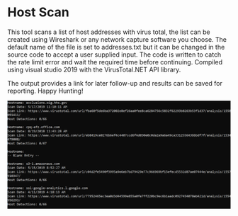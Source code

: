 # Host Scan 

This tool scans a list of host addresses with virus total, the list can be created using Wireshark or any network capture software you choose. The default name of the file is set to addresses.txt but it can be changed in the source code to accept a user supplied input. The code is written to catch the rate limit error and wait the required time before continuing. Compiled using visual studio 2019 with the VirusTotal.NET API library.  

The output provides a link for later follow-up and results can be saved for reporting. Happy Hunting!

![Alt text](https://github.com/Tom11B/SecurityTools/blob/master/VirusTotal_Program.PNG?raw=true "Tool Output")
